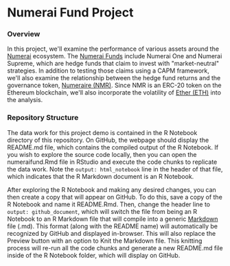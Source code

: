 # Numerai Fund Project

### Overview

In this project, we'll examine the performance of various assets around the [Numerai](https://numer.ai/) ecosystem. The [Numerai Funds](https://numerai.fund/) include Numerai One and Numerai Supreme, which are hedge funds that claim to invest with "market-neutral" strategies. In addition to testing those claims using a CAPM framework, we'll also examine the relationship between the hedge fund returns and the governance token, [Numeraire (NMR)](https://www.coingecko.com/en/coins/numeraire). Since NMR is an ERC-20 token on the Ethereum blockchain, we'll also incorporate the volatility of [Ether (ETH)](https://www.coingecko.com/en/coins/ethereum) into the analysis.

### Repository Structure

The data work for this project demo is contained in the R Notebook directory of this repository. On GitHub, the webpage should display the README.md file, which contains the compiled output of the R Notebook. If you wish to explore the source code locally, then you can open the numeraifund.Rmd file in RStudio and execute the code chunks to replicate the data work. Note the `output: html_notebook` line in the header of that file, which indicates that the R Markdown document is an R Notebook. 

After exploring the R Notebook and making any desired changes, you can then create a copy that will appear on GitHub. To do this, save a copy of the R Notebook and name it README.Rmd. Then, change the header line to `output: github_document`, which will switch the file from being an R Notebook to an R Markdown file that will compile into a generic [Markdown](https://www.markdownguide.org/) file (.md). This format (along with the README name) will automatically be recognized by GitHub and displayed in-browser. This will also replace the Preview button with an option to Knit the Markdown file. This knitting process will re-run all the code chunks and generate a new README.md file inside of the R Notebook folder, which will display on GitHub.